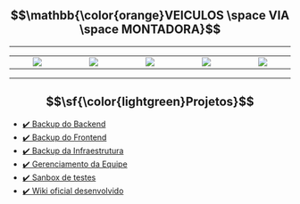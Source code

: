 ## $$\mathbb{\color{orange}VEICULOS \space VIA \space MONTADORA}$$

---

<table align="center">
  <tr>
    <td align="center" width="400"><img src="https://github.com/VeiculosMontadora/.github/assets/18719295/643d645a-449c-4f44-82eb-a162daddb0c2"></td>
    <td align="center" width="400"><img src="https://github.com/VeiculosMontadora/.github/assets/18719295/7bc43207-5303-4ff1-8fa8-a7131cb44a7f"></td>
    <td align="center" width="400"><img src="https://github.com/VeiculosMontadora/.github/assets/18719295/3eb4fa0c-81d7-43db-a45e-d029cb1f0feb"></td>
    <td align="center" width="400"><img src="https://github.com/VeiculosMontadora/.github/assets/18719295/b6965c1b-fae4-47fa-a563-088ce1f565f9"></td>
    <td align="center" width="400"><img src="https://github.com/VeiculosMontadora/.github/assets/18719295/4e494855-d536-4a79-900a-632ccd935cef"></td>
  </tr>
</table>

---

## $$\sf{\color{lightgreen}Projetos}$$

- [✔️ Backup do Backend](https://github.com/VeiculosMontadora/Backup_Backend)
- [✔️ Backup do Frontend](https://github.com/VeiculosMontadora/Backup_Frontend)
- [✔️ Backup da Infraestrutura](https://github.com/VeiculosMontadora/Backup_Infra)
- [✔️ Gerenciamento da Equipe](https://github.com/VeiculosMontadora/Management)
- [✔️ Sanbox de testes](https://github.com/VeiculosMontadora/Backup_Sandbox)
- [✔️ Wiki oficial desenvolvido](https://github.com/VeiculosMontadora/Backup_Images_Wiki/wiki)
